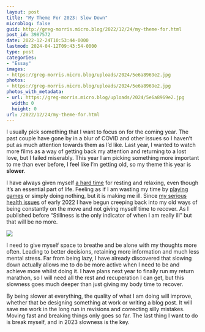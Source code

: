 ```yaml
---
layout: post
title: "My Theme For 2023: Slow Down"
microblog: false
guid: http://greg-morris.micro.blog/2022/12/24/my-theme-for.html
post_id: 3987572
date: 2022-12-24T10:53:44-0000
lastmod: 2024-04-12T09:43:54-0000
type: post
categories:
- "Essay"
images:
- https://greg-morris.micro.blog/uploads/2024/5e6a8969e2.jpg
photos:
- https://greg-morris.micro.blog/uploads/2024/5e6a8969e2.jpg
photos_with_metadata:
- url: https://greg-morris.micro.blog/uploads/2024/5e6a8969e2.jpg
  width: 0
  height: 0
url: /2022/12/24/my-theme-for.html
---
```

I usually pick something that I want to focus on for the coming year. The past couple have gone by in a blur of COVID and other issues so I haven’t put as much attention towards them as I’d like. Last year, I wanted to watch more films as a way of getting back my attention and returning to a lost love, but I failed miserably. This year I am picking something more important to me than ever before, I feel like I’m getting old, so my theme this year is **slower**.

I have always given myself [a hard time](/2022/07/27/210805.html) for resting and relaxing, even though it’s an essential part of life. Feeling as if I am wasting my time by [playing games](/2022/07/31/gaming-life-level.html) or simply doing nothing, but it is making me ill. Since [my serious health issues](/2022/10/06/morning-for-a.html) of early 2022 I have begun creeping back into my old ways of being constantly on the move and not giving myself time to recover. As I published before “Stillness is the only indicator of when I am really ill” but that will be no more.

![](https://greg-morris.micro.blog/uploads/2024/5e6a8969e2.jpg)

I need to give myself space to breathe and be alone with my thoughts more often. Leading to better decisions, retaining more information and much less mental stress. Far from being lazy, I have already discovered that slowing down actually allows me to do be more active when I need to be and achieve more whilst doing it. I have plans next year to finally run my return marathon, so I will need all the rest and recuperation I can get, but this slowness goes much deeper than just giving my body time to recover.

By being slower at everything, the quality of what I am doing will improve, whether that be designing something at work or writing a blog post. It will save me work in the long run in revisions and correcting silly mistakes. Moving fast and breaking things only goes so far. The last thing I want to do is break myself, and in 2023 slowness is the key.
